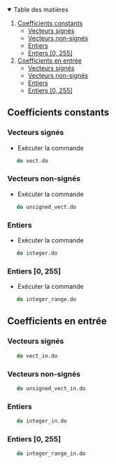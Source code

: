 <details open="open">
  <summary>Table des matières</summary>
  <ol>
    <li>
      <a href="#coefficients-constants">Coefficients constants</a>
      <ul>
        <li><a href="#vecteurs-signés">Vecteurs signés</a></li>
        <li><a href="#vecteurs-non-signés">Vecteurs non-signés</a></li>
        <li><a href="#entiers">Entiers</a></li>
        <li><a href="#entiers-0-255">Entiers [0, 255]</a></li>
      </ul>
    </li>
    <li>
      <a href="#coefficients-en-entrée">Coefficients en entrée</a>
      <ul>
        <li><a href="#vecteurs-signés">Vecteurs signés</a></li>
        <li><a href="#vecteurs-non-signés">Vecteurs non-signés</a></li>
        <li><a href="#entiers">Entiers</a></li>
        <li><a href="#entiers-0-255">Entiers [0, 255]</a></li>
      </ul>
    </li>
  </ol>
</details>

## Coefficients constants
### Vecteurs signés
- Exécuter la commande
```sh
   do vect.do
   ```
### Vecteurs non-signés
- Exécuter la commande
```sh
   do unsigned_vect.do
   ```
### Entiers
- Exécuter la commande
```sh
   do integer.do
   ```
### Entiers [0, 255]
- Exécuter la commande
```sh
   do integer_range.do
   ```


## Coefficients en entrée
### Vecteurs signés
```sh
   do vect_in.do
   ```
### Vecteurs non-signés
```sh
   do unsigned_vect_in.do
   ```
### Entiers
```sh
   do integer_in.do
   ```
### Entiers [0, 255]
```sh
   do integer_range_in.do
   ```
